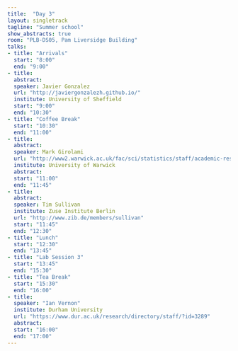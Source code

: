 ```yaml
---
title:  "Day 3"
layout: singletrack
tagline: "Summer school"
show_abstracts: true
room: "PLB-DS05, Pam Liversidge Building"
talks:
- title: "Arrivals"
  start: "8:00"
  end: "9:00"
- title:
  abstract:
  speaker: Javier Gonzalez
  url: "http://javiergonzalezh.github.io/"
  institute: University of Sheffield
  start: "9:00"
  end: "10:30"
- title: "Coffee Break"
  start: "10:30"
  end: "11:00"
- title:
  abstract:
  speaker: Mark Girolami
  url: "http://www2.warwick.ac.uk/fac/sci/statistics/staff/academic-research/girolami/"
  institute: University of Warwick
  abstract:
  start: "11:00"
  end: "11:45"
- title:
  abstract:
  speaker: Tim Sullivan
  institute: Zuse Institute Berlin
  url: "http://www.zib.de/members/sullivan"
  start: "11:45"  
  end: "12:30"
- title: "Lunch"
  start: "12:30"
  end: "13:45"
- title: "Lab Session 3"
  start: "13:45"
  end: "15:30"
- title: "Tea Break"
  start: "15:30"
  end: "16:00"
- title:
  speaker: "Ian Vernon"
  institute: Durham University
  url: "https://www.dur.ac.uk/research/directory/staff/?id=3289"
  abstract:
  start: "16:00"
  end: "17:00"
---
```

